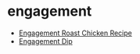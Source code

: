 # engagement

 * [Engagement Roast Chicken Recipe](../index/e/engagement-roast-chicken-recipe.json)
 * [Engagement Dip](../index/e/engagement-dip.json)
